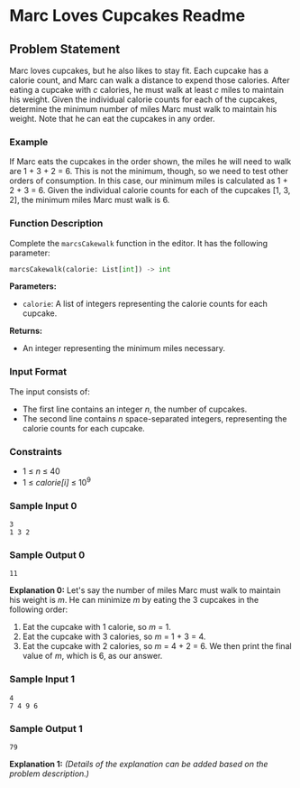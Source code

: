 # Marc Loves Cupcakes Readme

## Problem Statement

Marc loves cupcakes, but he also likes to stay fit. Each cupcake has a calorie count, and Marc can walk a distance to expend those calories. After eating a cupcake with *c* calories, he must walk at least *c* miles to maintain his weight. Given the individual calorie counts for each of the cupcakes, determine the minimum number of miles Marc must walk to maintain his weight. Note that he can eat the cupcakes in any order.

### Example

If Marc eats the cupcakes in the order shown, the miles he will need to walk are 1 + 3 + 2 = 6. This is not the minimum, though, so we need to test other orders of consumption. In this case, our minimum miles is calculated as 1 + 2 + 3 = 6. Given the individual calorie counts for each of the cupcakes [1, 3, 2], the minimum miles Marc must walk is 6.

### Function Description

Complete the `marcsCakewalk` function in the editor. It has the following parameter:

```python
marcsCakewalk(calorie: List[int]) -> int
```

**Parameters:**
- `calorie`: A list of integers representing the calorie counts for each cupcake.

**Returns:**
- An integer representing the minimum miles necessary.

### Input Format

The input consists of:
- The first line contains an integer *n*, the number of cupcakes.
- The second line contains *n* space-separated integers, representing the calorie counts for each cupcake.

### Constraints

- 1 ≤ *n* ≤ 40
- 1 ≤ *calorie[i]* ≤ $10^9$

### Sample Input 0

```
3
1 3 2
```

### Sample Output 0

```
11
```

**Explanation 0:**
Let's say the number of miles Marc must walk to maintain his weight is *m*. He can minimize *m* by eating the 3 cupcakes in the following order:
1. Eat the cupcake with 1 calorie, so *m* = 1.
2. Eat the cupcake with 3 calories, so *m* = 1 + 3 = 4.
3. Eat the cupcake with 2 calories, so *m* = 4 + 2 = 6.
We then print the final value of *m*, which is 6, as our answer.

### Sample Input 1

```
4
7 4 9 6
```

### Sample Output 1

```
79
```

**Explanation 1:** *(Details of the explanation can be added based on the problem description.)*

